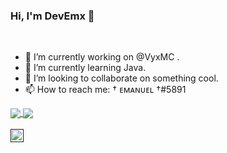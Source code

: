 ### Hi, I'm DevEmx 👋

<br />

* 🔭 I’m currently working on @VyxMC .  
* 🌱 I’m currently learning Java.
* 👯 I’m looking to collaborate on something cool.  
* 📫 How to reach me: † ᴇᴍᴀɴᴜᴇʟ †#5891  

<a href="https://github.com/DevEmx">
  <img align="center" src=https://github-readme-stats.vercel.app/api?username=DevEmx&hide=contribs,prs&show_icons=true&count_private=true&include_all_commits=true&theme=radical />
</a>
<a href="https://github.com/DevEmx">
  <img align="center" src=https://github-readme-stats.vercel.app/api/top-langs/?username=FckmlDev&layout=compact&theme=radical />
</a>

<br />
<br />


<a href="">
  <img align="left" alt="† ᴇᴍᴀɴᴜᴇʟ †#5891" width="21px" src="https://raw.githubusercontent.com/anuraghazra/anuraghazra/master/assets/discord-round.svg" />
</a>

<br />

